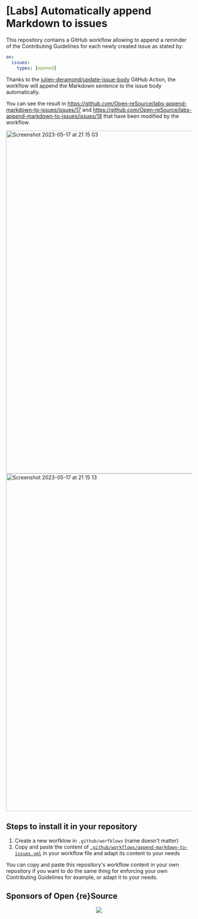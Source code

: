 # [Labs] Automatically append Markdown to issues

This repository contains a GitHub workflow allowing to append a reminder of the Contributing Guidelines for each newly created issue as stated by:

```yml
on:
  issues:
    types: [opened]
```

Thanks to the [julien-deramond/update-issue-body](https://github.com/julien-deramond/update-issue-body) GitHub Action, the workflow will append the Markdown sentence to the issue body automatically.

You can see the result in https://github.com/Open-reSource/labs-append-markdown-to-issues/issues/17 and https://github.com/Open-reSource/labs-append-markdown-to-issues/issues/18 that have been modified by the workflow.

<img width="927" alt="Screenshot 2023-05-17 at 21 15 03" src="https://github.com/Open-reSource/labs-append-markdown-to-issues/assets/17381666/79a0eeb5-a988-46fc-bc0d-b191c82ae568">

<img width="913" alt="Screenshot 2023-05-17 at 21 15 13" src="https://github.com/Open-reSource/labs-append-markdown-to-issues/assets/17381666/ad7991aa-8bff-4d32-b40e-2a43b95c9760">

## Steps to install it in your repository

1. Create a new worfklow in `.github/worfklows` (name doesn't matter)
2. Copy and paste the content of [`.github/workflows/append-markdown-to-issues.yml`](.github/workflows/append-markdown-to-issues.yml) in your workflow file and adapt its content to your needs

You can copy and paste this repository's workflow content in your own repository if you want to do the same thing for enforcing your own Contributing Guidelines for example, or adapt it to your needs.

## Sponsors of Open {re}Source

<p align="center">
  <img src='https://cdn.jsdelivr.net/gh/Open-reSource/sponsors/sponsors.svg'/>
</p>
